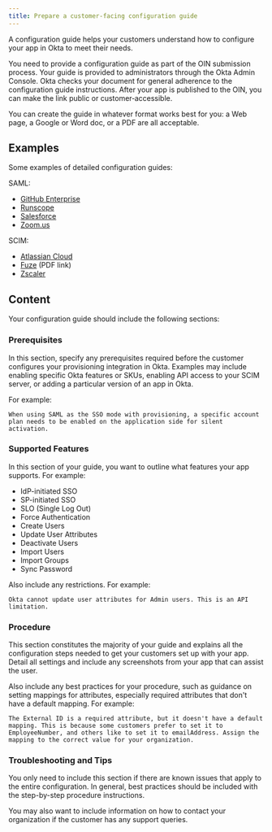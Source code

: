 ```yaml
---
title: Prepare a customer-facing configuration guide
---
```


A configuration guide helps your customers understand how to configure your app in Okta to meet their needs.

You need to provide a configuration guide as part of the OIN submission process. Your guide is provided to administrators through the Okta Admin Console. Okta checks your document for general adherence to the configuration guide instructions. After your app is published to the OIN, you can make the link public or customer‐accessible.

You can create the guide in whatever format works best for you: a Web page, a Google or Word doc, or a PDF are all acceptable.

## Examples

Some examples of detailed configuration guides:

SAML:

* [GitHub Enterprise](https://saml-doc.okta.com/SAML_Docs/How-to-Configure-SAML-2.0-for-Github_Enterprise.html)
* [Runscope](https://saml-doc.okta.com/SAML_Docs/How-to-Configure-SAML-2.0-for-Runscope.html)
* [Salesforce](https://saml-doc.okta.com/SAML_Docs/How-to-Configure-SAML-2.0-in-Salesforce.html)
* [Zoom.us](https://saml-doc.okta.com/SAML_Docs/How-to-Configure-SAML-2.0-for-Zoom.us.html)

SCIM:

* [Atlassian Cloud](https://confluence.atlassian.com/cloud/configure-user-provisioning-with-okta-957492956.html)
* [Fuze](http://images.em.fuze.com/Web/ThinkingPhones/%7Be980dc53-8c7e-4758-b5e5-3fa20845c561%7D_Fuze_Admin_Guide_-_Okta_Provisioning_(1).pdf) (PDF link)
* [Zscaler](https://help.zscaler.com/zia/saml-scim-configuration-guide-okta)

## Content

Your configuration guide should include the following sections:

### Prerequisites

In this section, specify any prerequisites required before the customer configures your provisioning integration in Okta. Examples may include enabling specific Okta features or SKUs, enabling API access to your SCIM server, or adding a particular version of an app in Okta.

For example:

`When using SAML as the SSO mode with provisioning, a specific account plan needs to be enabled on the application side for silent activation.`

### Supported Features

In this section of your guide, you want to outline what features your app supports. For example:

* IdP-initiated SSO
* SP-initiated SSO
* SLO (Single Log Out)
* Force Authentication
* Create Users
* Update User Attributes
* Deactivate Users
* Import Users
* Import Groups
* Sync Password

Also include any restrictions. For example:

`Okta cannot update user attributes for Admin users. This is an API limitation.`

### Procedure

This section constitutes the majority of your guide and explains all the configuration steps needed to get your customers set up with your app. Detail all settings and include any screenshots from your app that can assist the user.

Also include any best practices for your procedure, such as guidance on setting mappings for attributes, especially required attributes that don't have a default mapping. For example:

`The External ID is a required attribute, but it doesn't have a default mapping. This is because some customers prefer to set it to EmployeeNumber, and others like to set it to emailAddress. Assign the mapping to the correct value for your organization.`

### Troubleshooting and Tips

You only need to include this section if there are known issues that apply to the entire configuration. In general, best practices should be included with the step-by-step procedure instructions.

You may also want to include information on how to contact your organization if the customer has any support queries.

<NextSectionLink/>
